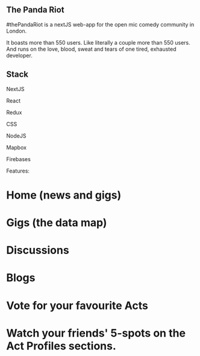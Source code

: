 ## The Panda Riot

#thePandaRiot is a nextJS web-app for the open mic comedy community in London.

It boasts more than 550 users. Like literally a couple more than 550 users. And runs on the love, blood, sweat and tears of one tired, exhausted developer.

## Stack

NextJS

React

Redux

CSS

NodeJS

Mapbox

Firebases


Features:

# Home (news and gigs)

# Gigs (the data map)

# Discussions

# Blogs

# Vote for your favourite Acts

# Watch your friends' 5-spots on the Act Profiles sections.


